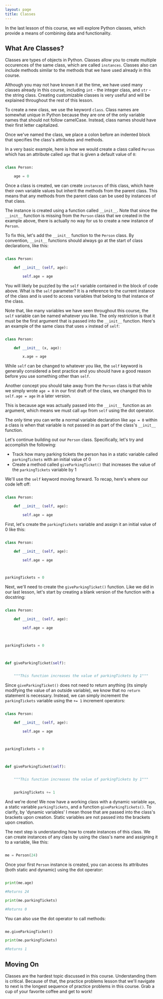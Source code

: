 ```yaml
---
layout: page
title: Classes
---
```



In the last lesson of this course, we will explore Python classes, which provide a means of combining data and functionality.


## What Are Classes?

Classes are types of objects in Python. Classes allow you to create multiple occurences of the same class, which are called `instances`. Classes also can include methods similar to the methods that we have used already in this course. 

Although you may not have known it at the time, we have used many classes already in this course, including `int` - the integer class, and `str` - the string class. Creating customizable classes is very useful and will be explained throughout the rest of this lesson.

To create a new class, we use the keyword `class`. Class names are somewhat unique in Python because they are one of the only variable names that should not follow camelCase. Instead, class names should have their first letter capitalized.

Once we've named the class, we place a colon before an indented block that specifies the class's attributes and methods.

In a very basic example, here is how we would create a class called `Person` which has an attribute called `age` that is given a default value of `0`:

```python

class Person:

	age = 0

```

Once a class is created, we can create `instances` of this class, which have their own variable values but inherit the methods from the parent class. This means that any methods from the parent class can be used by instances of that class. 

The instance is created using a function called `__init__`. Note that since the `__init__` function is missing from the `Person` class that we created in the example above, there is actually no way for us to create a new instance of `Person`.

To fix this, let's add the `__init__` function to the `Person` class. By convention, `__init__` functions should always go at the start of class declarations, like this:

```python

class Person:

	def __init__ (self, age):

		self.age = age

```

You will likely be puzzled by the `self` variable contained in the block of code above. What is the `self` parameter? It is a reference to the current instance of the class and is used to access variables that belong to that instance of the class.

Note that, like many variables we have seen throughout this course, the `self` variable can be named whatever you like. The only restriction is that it must be the first argument that is passed into the `__init__` function. Here's an example of the same class that uses `x` instead of `self`:

```python

class Person:

	def __init__ (x, age):

		x.age = age

```

While `self` can be changed to whatever you like, the `self` keyword is generally considered a best practice and you should have a good reason before you use something other than `self`.

Another concept you should take away from the `Person` class is that while we simply wrote `age = 0` in our first draft of the class, we changed this to `self.age = age` in a later version. 

This is because age was actually passed into the `__init__` function as an argument, which means we must call `age` from `self` using the dot operator.

The only time you can write a normal variable declaration like `age = 0` within a class is when that variable is not passed in as part of the class's `__init__` function. 

Let's continue building out our `Person` class. Specifically, let's try and accomplish the following:



*   Track how many parking tickets the person has in a static variable called `parkingTickets` with an initial value of 0
*   Create a method called `giveParkingTicket()` that increases the value of the `parkingTickets` variable by 1

We'll use the `self` keyword moving forward. To recap, here's where our code left off:

```python

class Person:

	def __init__ (self, age):

		self.age = age

```

First, let's create the `parkingTickets` variable and assign it an initial value of 0 like this:

```python

class Person:

	def __init__ (self, age):

		self.age = age

	

parkingTickets = 0

```

Next, we'll need to create the `giveParkingTicket()` function. Like we did in our last lesson, let's start by creating a blank version of the function with a docstring:

```python

class Person:

	def __init__ (self, age):

		self.age = age

	

parkingTickets = 0

	

def giveParkingTicket(self):


    """This function increases the value of parkingTickets by 1"""	

```

Since `giveParkingTicket()` does not need to return anything (its simply modifying the value of an outside variable), we know that no `return` statement is necessary. Instead, we can simply increment the `parkingTickets` variable using the `+= 1` increment operators:

```python

class Person:

	def __init__ (self, age):

		self.age = age

	

parkingTickets = 0

	

def giveParkingTicket(self):


    """This function increases the value of parkingTickets by 1"""	


    parkingTickets += 1

```

And we're done! We now have a working class with a dynamic variable `age`, a static variable `parkingTickets`, and a function `giveParkingTickets()`. To clarify, by 'dynamic variables' I mean those that are passed into the class's brackets upon creation. Static variables are not passed into the brackets upon creation.

The next step is understanding how to create instances of this class. We can create instances of any class by using the class's name and assigning it to a variable, like this:

```python

me = Person(24)

```

Once your first `Person` instance is created, you can access its attributes (both static and dynamic) using the dot operator:

```python

print(me.age)

#Returns 24

print(me.parkingTickets)

#Returns 0

```

You can also use the dot operator to call methods:

```python

me.giveParkingTicket()

print(me.parkingTickets)

#Returns 1

```


## Moving On

Classes are the hardest topic discussed in this course. Understanding them is critical. Because of that, the practice problems lesson that we'll navigate to next is the longest sequence of practice problems in this course. Grab a cup of your favorite coffee and get to work!
